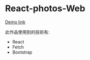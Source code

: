 # React-photos-Web

[Demo link](https://lucien-mhl.github.io/React-photos-Web/)

此作品使用到的技術有:

- React
- Fetch
- Bootstrap
